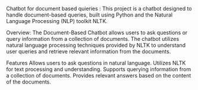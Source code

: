 Chatbot for document based quieries :
This project is a chatbot designed to handle document-based queries, built using Python and the Natural Language Processing (NLP) toolkit NLTK.

Overview:
The Document-Based Chatbot allows users to ask questions or query information from a collection of documents. The chatbot utilizes natural language processing techniques provided by NLTK to understand user queries and retrieve relevant information from the documents.

Features
Allows users to ask questions in natural language.
Utilizes NLTK for text processing and understanding.
Supports querying information from a collection of documents.
Provides relevant answers based on the content of the documents.

